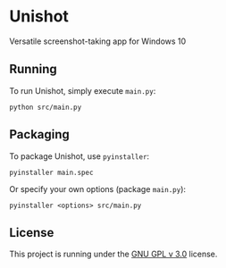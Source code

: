 # Unishot

Versatile screenshot-taking app for Windows 10

## Running

To run Unishot, simply execute `main.py`:

```
python src/main.py
```

## Packaging

To package Unishot, use `pyinstaller`:

```
pyinstaller main.spec
```

Or specify your own options (package `main.py`):

```
pyinstaller <options> src/main.py
```

## License

This project is running under the [GNU GPL v 3.0](license.md) license.
